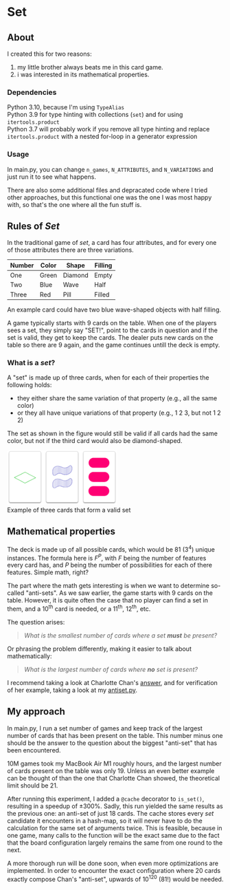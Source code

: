 Set
===

About
-----

I created this for two reasons:

1. my little brother always beats me in this card game.
2. i was interested in its mathematical properties.

### Dependencies

Python 3.10, because I'm using `TypeAlias`  
Python 3.9 for type hinting with collections (`set`) and for using `itertools.product`  
Python 3.7 will probably work if you remove all type hinting and replace `itertools.product` with a nested for-loop in a generator expression

### Usage

In main.py, you can change `n_games`, `N_ATTRIBUTES`, and `N_VARIATIONS` and just run it to see what happens.

There are also some additional files and depracated code where I tried other approaches, but this functional one was the one I was most happy with, so that's the one where all the fun stuff is.

Rules of _Set_
--------------

In the traditional game of _set_, a card has four attributes, and for every one of those attributes there are three variations.

| Number | Color  | Shape   | Filling |
|--------|--------|---------|---------|
| One    | Green  | Diamond | Empty   |
| Two    | Blue   | Wave    | Half    |
| Three  | Red    | Pill    | Filled  |

An example card could have two blue wave-shaped objects with half filling.

A game typically starts with 9 cards on the table.
When one of the players sees a set, they simply say "SET!", point to the cards in question and if the set is valid, they get to keep the cards.
The dealer puts new cards on the table so there are 9 again, and the game continues untill the deck is empty.

### What is a _set_?

A "set" is made up of three cards, when for each of their properties the following holds:
- they either share the same variation of that property (e.g., all the same color)
- or they all have unique variations of that property (e.g., 1 2 3, but not 1 2 2)

The set as shown in the figure would still be valid if all cards had the same color, but not if the third card would also be diamond-shaped.

<fig>
  <img src="https://github.com/Josef-Hlink/Set/blob/main/assets/set.png" width="256" alt="example cards"/>
  <figcaption>Example of three cards that form a valid set</figcaption>
</fig>

Mathematical properties
-----------------------

The deck is made up of all possible cards, which would be 81 (3<sup>4</sup>) unique instances.
The formula here is _F_<sup>_P_</sup>, with _F_ being the number of features every card has, and _P_ being the number of possibilities for each of there features. Simple math, right?

The part where the math gets interesting is when we want to determine so-called "anti-sets".
As we saw earlier, the game starts with 9 cards on the table.
However, it is quite often the case that no player can find a set in them, and a 10<sup>th</sup> card is needed, or a 11<sup>th</sup>, 12<sup>th</sup>, etc.

The question arises:

> _What is the smallest number of cards where a set **must** be present?_

Or phrasing the problem differently, making it easier to talk about mathematically:

> _What is the largest number of cards where **no** set is present?_

I recommend taking a look at Charlotte Chan's [answer](http://web.math.princeton.edu/~charchan/SET.pdf), and for verification of her example, taking a look at my [antiset.py](https://github.com/Josef-Hlink/Set/blob/main/additional/antiset.py).

My approach
-----------

In main.py, I run a set number of games and keep track of the largest number of cards that has been present on the table.
This number minus one should be the answer to the question about the biggest "anti-set" that has been encountered.

10M games took my MacBook Air M1 roughly hours, and the largest number of cards present on the table was only 19.
Unless an even better example can be thought of than the one that Charlotte Chan showed, the theoretical limit should be 21.

After running this experiment, I added a `@cache` decorator to `is_set()`, resulting in a speedup of ±300%.
Sadly, this run yielded the same results as the previous one: an anti-set of just 18 cards.
The cache stores every _set_ candidate it encounters in a hash-map, so it will never have to do the calculation for the same set of arguments twice.
This is feasible, because in one game, many calls to the function will be the exact same due to the fact that the board configuration largely remains the same from one round to the next.

A more thorough run will be done soon, when even more optimizations are implemented.
In order to encounter the exact configuration where 20 cards exactly compose Chan's "anti-set", upwards of 10<sup>120</sup> (81!) would be needed.
